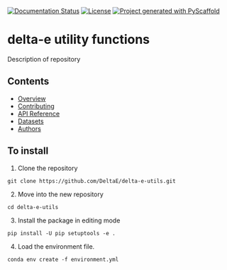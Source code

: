 <!--  
% These are examples of badges you might want to add to your README:
% please update the URLs accordingly
%
%  .. image:: https://api.cirrus-ci.com/github/<USER>/delta-e.svg?branch=main
%      :alt: Built Status
%      :target: https://cirrus-ci.com/github/<USER>/delta-e
%  .. image:: https://readthedocs.org/projects/delta-e/badge/?version=latest
%      :alt: ReadTheDocs
%      :target: https://delta-e.readthedocs.io/en/stable/
%  .. image:: https://img.shields.io/coveralls/github/<USER>/delta-e/main.svg
%      :alt: Coveralls
%      :target: https://coveralls.io/r/<USER>/delta-e
%  .. image:: https://img.shields.io/pypi/v/delta-e.svg
%      :alt: PyPI-Server
%      :target: https://pypi.org/project/delta-e/
%  .. image:: https://img.shields.io/conda/vn/conda-forge/delta-e.svg
%      :alt: Conda-Forge
%      :target: https://anaconda.org/conda-forge/delta-e
%  .. image:: https://pepy.tech/badge/delta-e/month
%      :alt: Monthly Downloads
%      :target: https://pepy.tech/project/delta-e
%  .. image:: https://img.shields.io/twitter/url/http/shields.io.svg?style=social&label=Twitter
%      :alt: Twitter
%      :target: https://twitter.com/delta-e 
-->

[![Documentation Status](https://readthedocs.org/projects/delta-e/badge/?version=latest)](https://delta-e.readthedocs.io/en/latest/?badge=latest)
[![License](https://img.shields.io/badge/license-MIT-green)](https://github.com/DeltaE/delta-e-utils/blob/main/LICENSE.md)
[![Project generated with PyScaffold](https://img.shields.io/badge/-PyScaffold-005CA0?logo=pyscaffold)](https://pyscaffold.org/en/stable/)

# delta-e utility functions 

Description of repository 

## Contents 

- [Overview](https://delta-e.readthedocs.io/en/latest/)
- [Contributing](https://delta-e.readthedocs.io/en/latest/contributing.html)
- [API Reference](https://delta-e.readthedocs.io/en/latest/api/modules.html)
- [Datasets](https://delta-e.readthedocs.io/en/latest/)
- [Authors](https://delta-e.readthedocs.io/en/latest/authors.html)

## To install 
1. Clone the repository 

`git clone https://github.com/DeltaE/delta-e-utils.git`

2. Move into the new repository 

`cd delta-e-utils`

3. Install the package in editing mode

`pip install -U pip setuptools -e .`

4. Load the environment file.

`conda env create -f environment.yml`
